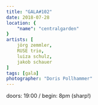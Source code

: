 ```yaml
---
title: "GALA#102"
date: 2018-07-28
location: {
    "name": "centralgarden"
}
artists: [
    jörg zemmler,
    RUSE trio,
    luiza schulz,
    jakob schauer
]
tags: [gala]
photographer: "Doris Pollhammer"
---
```

doors: 19:00 / begin: 8pm (sharp!)  
